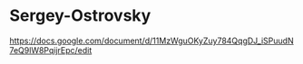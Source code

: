 # Sergey-Ostrovsky
https://docs.google.com/document/d/11MzWguOKyZuy784QqgDJ_iSPuudN7eQ9lW8PqijrEpc/edit

